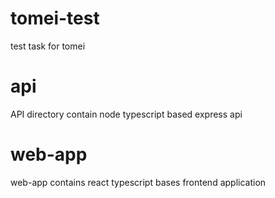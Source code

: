 # tomei-test
test task for tomei

# api
API directory contain node typescript based express api

# web-app
web-app contains react typescript bases frontend application
